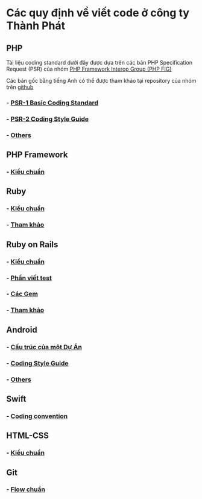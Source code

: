# Các quy định về viết code ở công ty Thành Phát

## PHP
Tài liệu coding standard dưới đây được dựa trên các bản PHP Specification Request (PSR)
của nhóm [PHP Framework Interop Group (PHP FIG)](http://www.php-fig.org/)

Các bản gốc bằng tiếng Anh có thể được tham khảo tại repository của nhóm trên [github](https://github.com/php-fig/fig-standards)
### - [PSR-1 Basic Coding Standard](./php/PSR-1.md)
### - [PSR-2 Coding Style Guide](./php/PSR-2.md)
### - [Others](./php/others.md)

## PHP Framework
### - [Kiểu chuẩn](./php_framework/standard.md)

## Ruby
### - [Kiểu chuẩn](./ruby/standard.md)
### - [Tham khảo](./ruby/references.md)

## Ruby on Rails
### - [Kiểu chuẩn](./rails/standard.md)
### - [Phần viết test](./rails/test.md)
### - [Các Gem](./rails/gems.md)
### - [Tham khảo](./rails/references.md)

## Android
### - [Cấu trúc của một Dự Án](./android/standard.md)
### - [Coding Style Guide](./android/codingstyleguide.md)
### - [Others](./android/others.md)

## Swift
### - [Coding convention](./swift/coding_convention.md)

## HTML-CSS
### - [Kiểu chuẩn](html_css/standard.md)

## Git
### - [Flow chuẩn](./git/flow.md)
